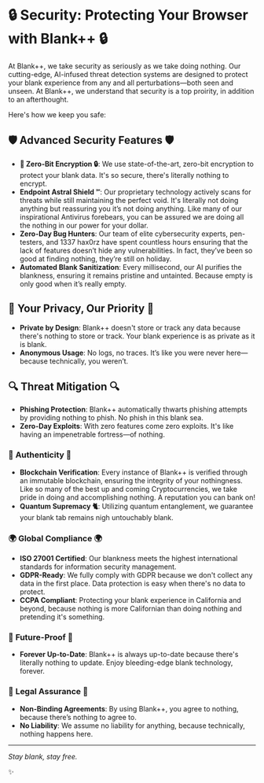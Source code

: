 # 🔒 Security: Protecting Your Browser with Blank++ 🔒At Blank++, we take security as seriously as we take doing nothing. Our cutting-edge, AI-infused threat detection systems are designed to protect your blank experience from any and all perturbations—both seen and unseen. At Blank++, we understand that security is a top proirity, in addition to an afterthought.Here's how we keep you safe:## 🛡️ **Advanced Security Features** 🛡️- **🔑 Zero-Bit Encryption 🔒**: We use state-of-the-art, zero-bit encryption to protect your blank data. It's so secure, there's literally nothing to encrypt.- **Endpoint Astral Shield ℠**: Our proprietary technology actively scans for threats while still maintaining the perfect void. It's literally not doing anything but reassuring you it’s not doing anything. Like many of our inspirational Antivirus forebears, you can be assured we are doing all the nothing in our power for your dollar.- **Zero-Day Bug Hunters**: Our team of elite cybersecurity experts, pen-testers, and 1337 hax0rz have spent countless hours ensuring that the lack of features doesn’t hide any vulnerabilities. In fact, they’ve been so good at finding nothing, they’re still on holiday.- **Automated Blank Sanitization**: Every millisecond, our AI purifies the blankness, ensuring it remains pristine and untainted. Because empty is only good when it’s really empty.## 🔏 **Your Privacy, Our Priority** 🔏- **Private by Design**: Blank++ doesn't store or track any data because there's nothing to store or track. Your blank experience is as private as it is blank.- **Anonymous Usage**: No logs, no traces. It’s like you were never here—because technically, you weren’t.## 🔍 **Threat Mitigation** 🔍- **Phishing Protection**: Blank++ automatically thwarts phishing attempts by providing nothing to phish. No phish in this blank sea.- **Zero-Day Exploits**: With zero features come zero exploits. It's like having an impenetrable fortress—of nothing.### 👥 **Authenticity** 👥- **Blockchain Verification**: Every instance of Blank++ is verified through an immutable blockchain, ensuring the integrity of your nothingness. Like so many of the best up and coming Cryptocurrencies, we take pride in doing and accomplishing nothing. A reputation you can bank on!- **Quantum Supremacy 🐈**: Utilizing quantum entanglement, we guarantee your blank tab remains nigh untouchably blank.### 🌍 **Global Compliance** 🌍- **ISO 27001 Certified**: Our blankness meets the highest international standards for information security management.- **GDPR-Ready**: We fully comply with GDPR because we don't collect any data in the first place. Data protection is easy when there's no data to protect.- **CCPA Compliant**: Protecting your blank experience in California and beyond, because nothing is more Californian than doing nothing and pretending it's something.### 🚀 **Future-Proof** 🚀- **Forever Up-to-Date**: Blank++ is always up-to-date because there's literally nothing to update. Enjoy bleeding-edge blank technology, forever.### 📜 **Legal Assurance** 📜- **Non-Binding Agreements**: By using Blank++, you agree to nothing, because there’s nothing to agree to.- **No Liability**: We assume no liability for anything, because technically, nothing happens here.---_*Stay blank, stay free.*_✨